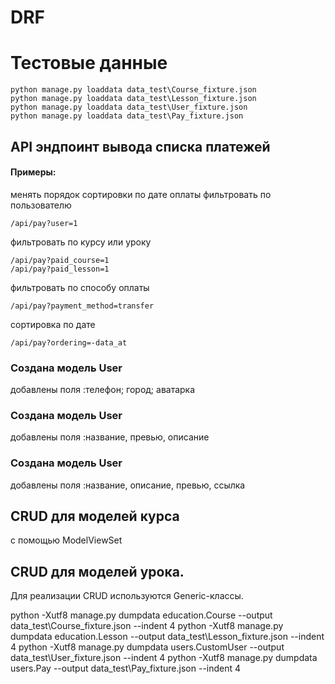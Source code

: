 # DRF

# Тестовые данные

```
python manage.py loaddata data_test\Course_fixture.json
python manage.py loaddata data_test\Lesson_fixture.json
python manage.py loaddata data_test\User_fixture.json
python manage.py loaddata data_test\Pay_fixture.json
```

## API эндпоинт вывода списка платежей
#### Примеры:
менять порядок сортировки по дате оплаты
фильтровать по пользователю
```
/api/pay?user=1
```
фильтровать по курсу или уроку
```
/api/pay?paid_course=1
/api/pay?paid_lesson=1
```
фильтровать по способу оплаты
```
/api/pay?payment_method=transfer
```
сортировка по дате 
```
/api/pay?ordering=-data_at
```





### Создана модель User
добавлены поля :телефон; город; аватарка

### Создана модель User
добавлены поля :название, превью, описание

### Создана модель User
добавлены поля :название, описание, превью, ссылка


## CRUD для моделей курса
с помощью ModelViewSet


## CRUD для моделей урока.
Для реализации CRUD используются Generic-классы.






python  -Xutf8 manage.py dumpdata education.Course --output data_test\Course_fixture.json --indent 4
python  -Xutf8 manage.py dumpdata education.Lesson --output data_test\Lesson_fixture.json --indent 4
python  -Xutf8 manage.py dumpdata users.CustomUser --output data_test\User_fixture.json --indent 4
python  -Xutf8 manage.py dumpdata users.Pay --output data_test\Pay_fixture.json --indent 4

